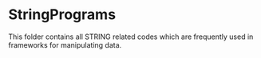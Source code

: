 # StringPrograms

This folder contains all STRING related codes which are frequently used in frameworks for manipulating data.
